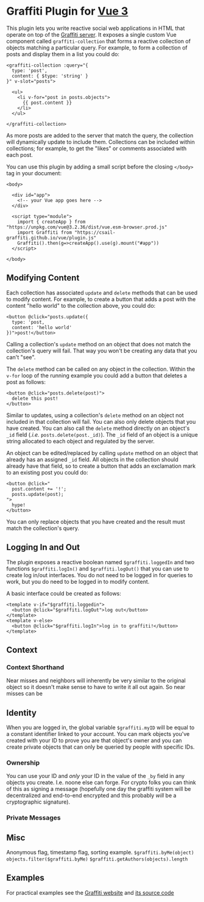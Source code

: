 # Graffiti Plugin for [Vue 3](https://vuejs.org/guide/introduction.html)

This plugin lets you write reactive social web applications in HTML that operate on top of the [Graffiti server](https://github.com/csail-graffiti/server). It exposes a single custom Vue component called `graffiti-collection` that forms a reactive collection of objects matching a particular query. For example, to form a collection of posts and display them in a list you could do:

    <graffiti-collection :query="{
      type: 'post',
      content: { $type: 'string' }
    }" v-slot="posts">
      
      <ul>
        <li v-for="post in posts.objects">
          {{ post.content }}
        </li>
      </ul>
      
    </graffiti-collection>
    
As more posts are added to the server that match the query, the collection will dynamically update to include them. Collections can be included within collections; for example, to get the "likes" or comments associated with each post.

You can use this plugin by adding a small script before the closing `</body>` tag in your document:
    
    <body>
    
      <div id="app">
        <!-- your Vue app goes here -->
      </div>
      
      <script type="module">
        import { createApp } from "https://unpkg.com/vue@3.2.36/dist/vue.esm-browser.prod.js"
        import Graffiti from "https://csail-graffiti.github.io/vue/plugin.js"
        Graffiti().then(g=>createApp().use(g).mount("#app"))
      </script>
      
    </body>
    
## Modifying Content

Each collection has associated `update` and `delete` methods that can be used to modify content. For example, to create a button that adds a post with the content "hello world" to the collection above, you could do:

    <button @click="posts.update({
      type: 'post,
      content: 'hello world'
    })">post!</button>
    
Calling a collection's `update` method on an object that does not match the collection's query will fail. That way you won't be creating any data that you can't "see".

The `delete` method can be called on any object in the collection.
Within the `v-for` loop of the running example you could add a button that deletes a post as follows:

    <button @click="posts.delete(post)">
      delete this post!
    </button>
    
Similar to updates, using a collection's `delete` method on an object not included in that collection will fail. You can also only delete objects that you have created.
You can also call the `delete` method directly on an object's `_id` field (*.i.e.* `posts.delete(post._id)`). The `_id` field of an object is a unique string allocated to each object and regulated by the server.

An object can be edited/replaced by calling `update` method on an object that already has an assigned `_id` field.
All objects in the collection should already have that field, so to create a button that adds an exclamation mark to an existing post you could do:

    <button @click="
      post.content += '!';
      posts.update(post);
    ">
      hype!
    </button>
    
You can only replace objects that you have created and the result must match the collection's query.
    
## Logging In and Out

The plugin exposes a reactive boolean named `$graffiti.loggedIn` and two functions `$graffiti.logIn()` and `$graffiti.logOut()` that you can use to create log in/out interfaces. You do not need to be logged in for queries to work, but you do need to be logged in to modify content.

A basic interface could be created as follows:

    <template v-if="$graffiti.loggedin">
      <button @click="$graffiti.logOut">log out</button>
    </template>
    <template v-else>
      <button @click="$graffiti.logIn">log in to graffiti!</button>
    </template>

## Context

### Context Shorthand

Near misses and neighbors will inherently be very similar to the original object so it doesn't make sense to have to write it all out again.
So near misses can be 

## Identity

When you are logged in, the global variable `$graffiti.myID` will be equal to a constant identifier linked to your account.
You can mark objects you've created with your ID to prove you are that object's owner and you can create private objects that can only be queried by people with specific IDs.

### Ownership

You can use your ID and *only* your ID in the value of the `_by` field in any objects you create.
I.e. noone else can forge. For crypto folks you can think of this as signing a message (hopefully one day the graffiti system will be decentralized and end-to-end encrypted and this probably *will* be a cryptographic signature).

### Private Messages

## Misc

Anonymous flag, timestamp flag, sorting example.
`$graffiti.byMe(object)`
`objects.filter($graffiti.byMe)`
`$graffiti.getAuthors(objects).length`

## Examples

For practical examples see the [Graffiti website](https://csail-graffiti.github.io/website/) and [its source code](https://github.com/csail-graffiti/website)
